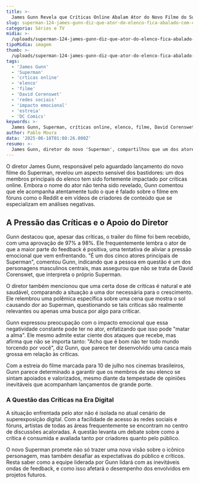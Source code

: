 ```yaml
---
title: >-
  James Gunn Revela que Críticas Online Abalam Ator do Novo Filme do Superman
slug: superman-124-james-gunn-diz-que-ator-do-elenco-fica-abalado-com-criticas-on-line
categoria: Séries e TV
midia: >-
  /uploads/superman-124-james-gunn-diz-que-ator-do-elenco-fica-abalado-com-criticas-on-line-thumb.jpg
tipoMidia: imagem
thumb: >-
  /uploads/superman-124-james-gunn-diz-que-ator-do-elenco-fica-abalado-com-criticas-on-line-thumb.jpg
tags:
  - 'James Gunn'
  - 'Superman'
  - 'crticas online'
  - 'elenco'
  - 'filme'
  - 'David Corenswet'
  - 'redes sociais'
  - 'impacto emocional'
  - 'estreia'
  - 'DC Comics'
keywords: >-
  James Gunn, Superman, críticas online, elenco, filme, David Corenswet, redes sociais, impacto emocional, estreia, DC Comics
author: Pablo Moura
data: '2025-06-18T01:08:26.000Z'
resumo: >-
  James Gunn, diretor do novo 'Superman', compartilhou que um dos atores principais do filme enfrenta dificuldades emocionais devido a críticas negativas na internet. O ator, que lê tudo o que é dito sobre o filme, ainda não teve seu nome divulgado.
---
```


O diretor James Gunn, responsável pelo aguardado lançamento do novo filme do Superman, revelou um aspecto sensível dos bastidores: um dos membros principais do elenco tem sido fortemente impactado por críticas online. Embora o nome do ator não tenha sido revelado, Gunn comentou que ele acompanha atentamente tudo o que é falado sobre o filme em fóruns como o Reddit e em vídeos de criadores de conteúdo que se especializam em análises negativas. 

## A Pressão das Críticas e o Apoio do Diretor

Gunn destacou que, apesar das críticas, o trailer do filme foi bem recebido, com uma aprovação de 97% a 98%. Ele frequentemente lembra o ator de que a maior parte do feedback é positiva, uma tentativa de aliviar a pressão emocional que vem enfrentando. "É um dos cinco atores principais de Superman", comentou Gunn, indicando que a pessoa em questão é um dos personagens masculinos centrais, mas assegurou que não se trata de David Corenswet, que interpreta o próprio Superman.

O diretor também mencionou que uma certa dose de críticas é natural e até saudável, comparando a situação a uma dor necessária para o crescimento. Ele relembrou uma polêmica específica sobre uma cena que mostra o sol causando dor ao Superman, questionando se tais críticas são realmente relevantes ou apenas uma busca por algo para criticar.

Gunn expressou preocupação com o impacto emocional que essa negatividade constante pode ter no ator, enfatizando que isso pode "matar a alma". Ele mesmo admite estar ciente dos ataques que recebe, mas afirma que não se importa tanto: "Acho que é bom não ter todo mundo torcendo por você", diz Gunn, que parece ter desenvolvido uma casca mais grossa em relação às críticas.

Com a estreia do filme marcada para 10 de julho nos cinemas brasileiros, Gunn parece determinado a garantir que os membros de seu elenco se sintam apoiados e valorizados, mesmo diante da tempestade de opiniões inevitáveis que acompanham lançamentos de grande porte.

### A Questão das Críticas na Era Digital

A situação enfrentada pelo ator não é isolada no atual cenário de superexposição digital. Com a facilidade de acesso às redes sociais e fóruns, artistas de todas as áreas frequentemente se encontram no centro de discussões acaloradas. A questão levanta um debate sobre como a crítica é consumida e avaliada tanto por criadores quanto pelo público.

O novo Superman promete não só trazer uma nova visão sobre o icônico personagem, mas também desafiar as expectativas do público e críticos. Resta saber como a equipe liderada por Gunn lidará com as inevitáveis ondas de feedback, e como isso afetará o desempenho dos envolvidos em projetos futuros.